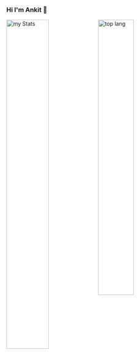 ### Hi I'm Ankit 👋

<img alt="my Stats" align="left" width="47%" src="https://github-readme-stats.vercel.app/api?username=ankittkamal&show_icons=true"/>

<img  alt="top lang" align="left" width="43%" src="https://github-readme-stats.vercel.app/api/top-langs/?username=ankittkamal&layout=compact" />
